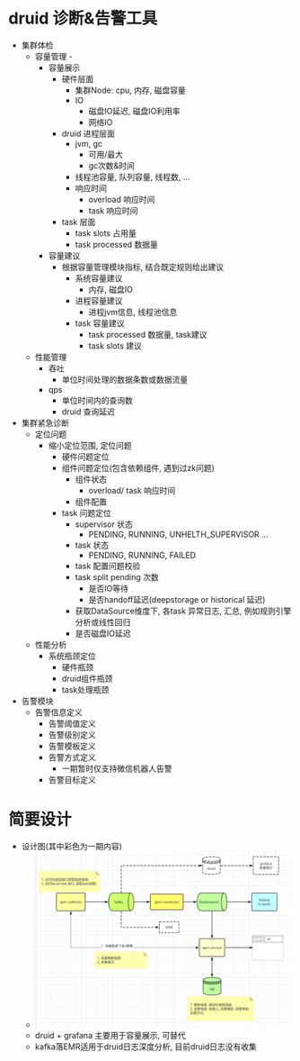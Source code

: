 # druid 诊断&告警工具
- 集群体检
    - 容量管理 - 
        - 容量展示
            - 硬件层面
                - 集群Node: cpu, 内存, 磁盘容量
                - IO
                    - 磁盘IO延迟, 磁盘IO利用率
                    - 网络IO
            - druid 进程层面
                -  jvm, gc
                    - 可用/最大
                    - gc次数&时间
                - 线程池容量, 队列容量, 线程数, ...
                - 响应时间
                    - overload 响应时间
                    - task 响应时间
            - task 层面
                - task slots 占用量
                - task processed 数据量
        - 容量建议
            - 根据容量管理模块指标, 结合既定规则给出建议
                - 系统容量建议
                    - 内存, 磁盘IO
                - 进程容量建议
                    - 进程jvm信息, 线程池信息
                - task 容量建议
                    - task processed 数据量, task建议
                    - task slots 建议
    - 性能管理
        - 吞吐
            - 单位时间处理的数据条数或数据流量
        - qps
            - 单位时间内的查询数
            - druid 查询延迟
- 集群紧急诊断
    - 定位问题
        - 缩小定位范围, 定位问题
            - 硬件问题定位
            - 组件问题定位(包含依赖组件, 遇到过zk问题)
                - 组件状态
                    - overload/ task 响应时间
                - 组件配置
            - task 问题定位
                - supervisor 状态
                     - PENDING, RUNNING, UNHELTH_SUPERVISOR ...
                - task 状态
                    - PENDING, RUNNING, FAILED
                - task 配置问题校验
                - task split pending 次数
                    - 是否IO等待
                    - 是否handoff延迟(deepstorage or historical 延迟)
                - 获取DataSource维度下, 各task 异常日志, 汇总, 例如规则引擎分析或线性回归
                - 是否磁盘IO延迟
    - 性能分析
        - 系统瓶颈定位
            - 硬件瓶颈
            - druid组件瓶颈
            - task处理瓶颈
 - 告警模块
     - 告警信息定义
         - 告警阈值定义
         - 告警级别定义
         - 告警模板定义
         - 告警方式定义
             - 一期暂时仅支持微信机器人告警
         - 告警目标定义

# 简要设计
- 设计图(其中彩色为一期内容)
  - ![avatar](./images/组件&架构设计.jpg)
  - druid + grafana 主要用于容量展示, 可替代
  - kafka落EMR适用于druid日志深度分析, 目前druid日志没有收集